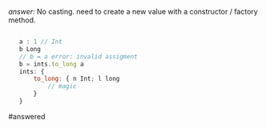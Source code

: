 
*answer*: No casting. need to create a new value with a constructor / factory method.

```javascript

   a : 1 // Int
   b Long
   // b = a error: invalid assigment
   b = ints.to_long a 
   ints: {
       to_long: { n Int; l long
           // magic
       }
   }
```   

 #answered
